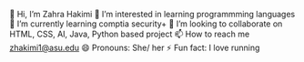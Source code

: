 👋 Hi, I’m Zahra Hakimi
👀 I’m interested in learning programmming languages
🌱 I’m currently learning comptia security+
💞️ I’m looking to collaborate on HTML, CSS, AI, Java, Python based project
📫 How to reach me zhakimi1@asu.edu
😄 Pronouns: She/ her
⚡ Fun fact: I love running

<!---
zhakimi/zhakimi is a ✨ special ✨ repository because its `README.md` (this file) appears on your GitHub profile.
You can click the Preview link to take a look at your changes.
--->
